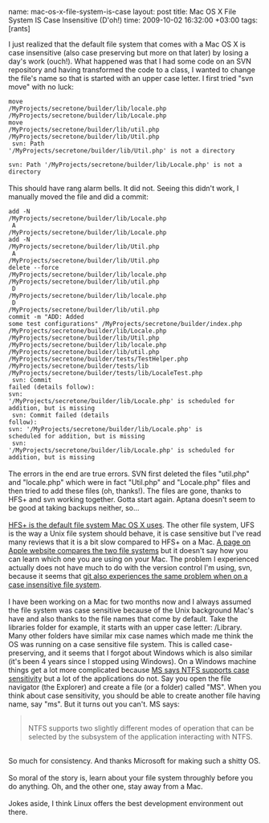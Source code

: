 name: mac-os-x-file-system-is-case
layout: post
title: Mac OS X File System IS Case Insensitive (D'oh!)
time: 2009-10-02 16:32:00 +03:00
tags: [rants]

I just realized that the default file system that comes with a Mac OS X is case insensitive (also case preserving but more on that later) by losing a day's work (ouch!). What happened was that I had some code on an SVN repository and having transformed the code to a class, I wanted to change the file's name so that is started with an upper case letter. I first tried "svn move" with no luck:<br /><code><br />move /MyProjects/secretone/builder/lib/locale.php /MyProjects/secretone/builder/lib/Locale.php<br />move /MyProjects/secretone/builder/lib/util.php /MyProjects/secretone/builder/lib/Util.php<br />    svn: Path '/MyProjects/secretone/builder/lib/Util.php' is not a directory<br />    svn: Path '/MyProjects/secretone/builder/lib/Locale.php' is not a directory<br /></code><br />This should have rang alarm bells. It did not. Seeing this didn't work, I manually moved the file and did a commit:<br /><code><br />add -N /MyProjects/secretone/builder/lib/Locale.php<br />    A         /MyProjects/secretone/builder/lib/Locale.php<br />add -N /MyProjects/secretone/builder/lib/Util.php<br />    A         /MyProjects/secretone/builder/lib/Util.php<br />delete --force /MyProjects/secretone/builder/lib/locale.php /MyProjects/secretone/builder/lib/util.php<br />    D         /MyProjects/secretone/builder/lib/locale.php<br />    D         /MyProjects/secretone/builder/lib/util.php<br />commit -m "ADD: Added some test configurations" /MyProjects/secretone/builder/index.php /MyProjects/secretone/builder/lib/Locale.php /MyProjects/secretone/builder/lib/Util.php /MyProjects/secretone/builder/lib/locale.php /MyProjects/secretone/builder/lib/util.php /MyProjects/secretone/builder/tests/TestHelper.php /MyProjects/secretone/builder/tests/lib /MyProjects/secretone/builder/tests/lib/LocaleTest.php<br />    svn: Commit failed (details follow):<br />svn: '/MyProjects/secretone/builder/lib/Locale.php' is scheduled for addition, but is missing<br />    svn: Commit failed (details follow):<br />svn: '/MyProjects/secretone/builder/lib/Locale.php' is scheduled for addition, but is missing<br />    svn: '/MyProjects/secretone/builder/lib/Locale.php' is scheduled for addition, but is missing<br /></code><br />The errors in the end are true errors. SVN first deleted the files "util.php" and "locale.php" which were in fact "Util.php" and "Locale.php" files and then tried to add these files (oh, thanks!). The files are gone, thanks to HFS+ and svn working together. Gotta start again. Aptana doesn't seem to be good at taking backups neither, so...<br /><br /><a href="http://developer.apple.com/mac/library/documentation/MacOSX/Conceptual/BPFileSystem/Articles/Comparisons.html">HFS+ is the default file system Mac OS X uses</a>. The other file system, UFS is the way a Unix file system should behave, it is case sensitive but I've read many reviews that it is a bit slow compared to HFS+ on a Mac. <a href="http://support.apple.com/kb/HT1410">A page on Apple website compares the two file systems</a> but it doesn't say how you can learn which one you are using on your Mac. The problem I experienced actually does not have much to do with the version control I'm using, svn, because it seems that <a href="https://kerneltrap.org/mailarchive/git/2007/8/28/256085">git also experiences the same problem when on a case insensitive file system</a>.<br /><br />I have been working on a Mac for two months now and I always assumed the file system was case sensitive because of the Unix background Mac's have and also thanks to the file names that come by default. Take the libraries folder for example, it starts with an upper case letter: /Library. Many other folders have similar mix case names which made me think the OS was running on a case sensitive file system. This is called case-preserving, and it seems that I forgot about Windows which is also similar (it's been 4 years since I stopped using Windows). On a Windows machine things get a lot more complicated because <a href="http://support.microsoft.com/kb/100625">MS says NTFS supports case sensitivity</a> but a lot of the applications do not. Say you open the file navigator (the Explorer) and create a file (or a folder) called "MS". When you think about case sensitivity, you should be able to create another file having name, say "ms". But it turns out you can't.  MS says:<br /><blockquote><br />NTFS supports two slightly different modes of operation that can be selected by the subsystem of the application interacting with NTFS.<br /></blockquote><br />So much for consistency. And thanks Microsoft for making such a shitty OS.<br /><br />So moral of the story is, learn about your file system throughly before you do anything. Oh, and the other one, stay away from a Mac. <br /><br />Jokes aside, I think Linux offers the best development environment out there.
